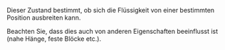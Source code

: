 Dieser Zustand bestimmt, ob sich die Flüssigkeit von einer bestimmten Position ausbreiten kann.

Beachten Sie, dass dies auch von anderen Eigenschaften beeinflusst ist (nahe Hänge, feste Blöcke etc.).